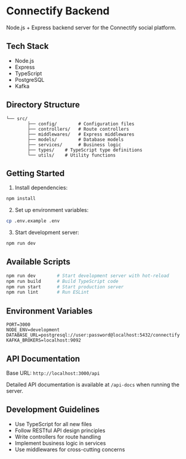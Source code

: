 # Connectify Backend

Node.js + Express backend server for the Connectify social platform.

## Tech Stack

- Node.js
- Express
- TypeScript
- PostgreSQL
- Kafka

## Directory Structure

```
└── src/
        ├── config/        # Configuration files
        ├── controllers/   # Route controllers
        ├── middlewares/   # Express middlewares
        ├── models/        # Database models
        ├── services/      # Business logic
        ├── types/    # TypeScript type definitions
        └── utils/    # Utility functions
```

## Getting Started

1. Install dependencies:
```bash
npm install
```

2. Set up environment variables:
```bash
cp .env.example .env
```

3. Start development server:
```bash
npm run dev
```

## Available Scripts

```bash
npm run dev        # Start development server with hot-reload
npm run build      # Build TypeScript code
npm run start      # Start production server
npm run lint       # Run ESLint
```

## Environment Variables

```env
PORT=3000
NODE_ENV=development
DATABASE_URL=postgresql://user:password@localhost:5432/connectify
KAFKA_BROKERS=localhost:9092
```

## API Documentation

Base URL: `http://localhost:3000/api`

Detailed API documentation is available at `/api-docs` when running the server.

## Development Guidelines

- Use TypeScript for all new files
- Follow RESTful API design principles
- Write controllers for route handling
- Implement business logic in services
- Use middlewares for cross-cutting concerns